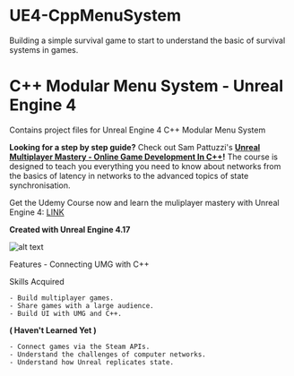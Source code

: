 # UE4-CppMenuSystem
Building a simple survival game to start to understand the basic of survival systems in games.

# C++ Modular Menu System - Unreal Engine 4

Contains project files for Unreal Engine 4 C++ Modular Menu System

**Looking for a step by step guide?** Check out 
Sam Pattuzzi's **[Unreal Multiplayer Mastery - Online Game Development In C++](https://www.udemy.com/unrealmultiplayer/)!** The course is designed to teach you everything you need to know about networks from the basics of latency in networks to the advanced topics of state synchronisation.

Get the Udemy Course now and learn the muliplayer mastery with Unreal Engine 4: [LINK](https://www.udemy.com/unrealmultiplayer/)

**Created with Unreal Engine 4.17**

![alt text](https://udemy-images.udemy.com/course/480x270/1319066_eee6_2.jpg)

Features
  	- Connecting UMG with C++

Skills Acquired

	- Build multiplayer games.
  	- Share games with a large audience.
 	- Build UI with UMG and C++.
**( Haven't Learned Yet )**

	- Connect games via the Steam APIs.
	- Understand the challenges of computer networks.
	- Understand how Unreal replicates state.
